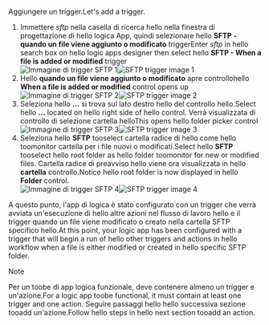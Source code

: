 <span data-ttu-id="d031a-101">Aggiungere un trigger.</span><span class="sxs-lookup"><span data-stu-id="d031a-101">Let's add a trigger.</span></span>

1. <span data-ttu-id="d031a-102">Immettere *sftp* nella casella di ricerca hello nella finestra di progettazione di hello logica App, quindi selezionare hello **SFTP - quando un file viene aggiunto o modificato** trigger</span><span class="sxs-lookup"><span data-stu-id="d031a-102">Enter *sftp* in hello search box on hello logic apps designer then select hello **SFTP - When a file is added or modified**  trigger</span></span>   
   <span data-ttu-id="d031a-103">![Immagine di trigger SFTP 1](./media/connectors-create-api-sftp/trigger-1.png)</span><span class="sxs-lookup"><span data-stu-id="d031a-103">![SFTP trigger image 1](./media/connectors-create-api-sftp/trigger-1.png)</span></span>  
2. <span data-ttu-id="d031a-104">Hello **quando un file viene aggiunto o modificato** apre controllo</span><span class="sxs-lookup"><span data-stu-id="d031a-104">hello **When a file is added or modified** control opens up</span></span>  
   <span data-ttu-id="d031a-105">![Immagine di trigger SFTP 2](./media/connectors-create-api-sftp/trigger-2.png)</span><span class="sxs-lookup"><span data-stu-id="d031a-105">![SFTP trigger image 2](./media/connectors-create-api-sftp/trigger-2.png)</span></span>  
3. <span data-ttu-id="d031a-106">Seleziona hello **...**  si trova sul lato destro hello del controllo hello.</span><span class="sxs-lookup"><span data-stu-id="d031a-106">Select hello **...** located on hello right side of hello control.</span></span> <span data-ttu-id="d031a-107">Verrà visualizzata di controllo di selezione cartella hello</span><span class="sxs-lookup"><span data-stu-id="d031a-107">This opens hello folder picker control</span></span>  
   <span data-ttu-id="d031a-108">![Immagine di trigger SFTP 3](./media/connectors-create-api-sftp/action-1.png)</span><span class="sxs-lookup"><span data-stu-id="d031a-108">![SFTP trigger image 3](./media/connectors-create-api-sftp/action-1.png)</span></span>  
4. <span data-ttu-id="d031a-109">Seleziona hello **SFTP** tooselect cartella radice di hello come hello toomonitor cartella per i file nuovi o modificati.</span><span class="sxs-lookup"><span data-stu-id="d031a-109">Select hello **SFTP** tooselect hello root folder as hello folder toomonitor for new or modified files.</span></span> <span data-ttu-id="d031a-110">Cartella radice di preavviso hello viene ora visualizzata in hello **cartella** controllo.</span><span class="sxs-lookup"><span data-stu-id="d031a-110">Notice hello root folder is now displayed in hello **Folder** control.</span></span>  
   <span data-ttu-id="d031a-111">![Immagine di trigger SFTP 4](./media/connectors-create-api-sftp/action-2.png)</span><span class="sxs-lookup"><span data-stu-id="d031a-111">![SFTP trigger image 4](./media/connectors-create-api-sftp/action-2.png)</span></span>   

<span data-ttu-id="d031a-112">A questo punto, l'app di logica è stato configurato con un trigger che verrà avviata un'esecuzione di hello altre azioni nel flusso di lavoro hello e il trigger quando un file viene modificato o creato nella cartella SFTP specifico hello.</span><span class="sxs-lookup"><span data-stu-id="d031a-112">At this point, your logic app has been configured with a trigger that will begin a run of hello other triggers and actions in hello workflow when a file is either modified or created in hello specific SFTP folder.</span></span> 

> [!NOTE]
> <span data-ttu-id="d031a-113">Per un toobe di app logica funzionale, deve contenere almeno un trigger e un'azione.</span><span class="sxs-lookup"><span data-stu-id="d031a-113">For a logic app toobe functional, it must contain at least one trigger and one action.</span></span> <span data-ttu-id="d031a-114">Seguire passaggi hello hello successiva sezione tooadd un'azione.</span><span class="sxs-lookup"><span data-stu-id="d031a-114">Follow hello steps in hello next section tooadd an action.</span></span>  
> 
> 

